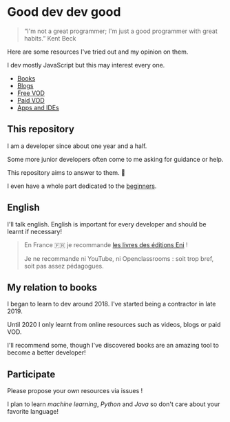 # Good dev dev good

> “I'm not a great programmer; I'm just a good programmer with great habits.”
> Kent Beck

Here are some resources I've tried out and my opinion on them.

I dev mostly JavaScript but this may interest every one.

- [Books](./books.md) 
- [Blogs](./blogs.md)
- [Free VOD](./free-vod.md)
- [Paid VOD](./paid-vod.md)
- [Apps and IDEs](./apps-and-ides.md)

## This repository 
I am a developer since about one year and a half. 

Some more junior developers often come to me asking for guidance or help.

This repository aims to answer to them. 🙂

I even have a whole part dedicated to the [beginners](./beginner.md).

## English

I'll talk english. English is important for every developer and should be learnt if necessary!

> En France 🇫🇷 je recommande [les livres des éditions Eni](https://www.editions-eni.fr/) ! 
> 
> Je ne recommande ni YouTube, ni Openclassrooms : soit trop bref, soit pas assez pédagogues.

## My relation to books

I began to learn to dev around 2018. I've started being a contractor in late 2019.

Until 2020 I only learnt from online resources such as videos, blogs or paid VOD.

I'll recommend some, though I've discovered books are an amazing tool to become a better developer!

## Participate

Please propose your own resources via issues !

I plan to learn *machine learning*, *Python* and *Java* so don't care about your favorite language!